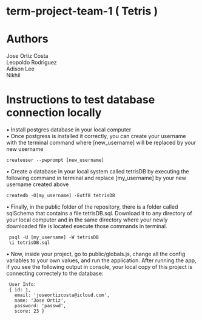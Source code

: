 # term-project-team-1 ( Tetris )
<h1> Authors </h1>
Jose Ortiz Costa </br>
Leopoldo Rodriguez </br>
Adison Lee </br>
Nikhil </br>

<h1> Instructions to test database connection locally </h1>
• Install postgres database in your local computer </br>
• Once postgress is installed it correctly, you can create your username with the terminal command where [new_username] will be replaced by your new username
    
    
    createuser --pwprompt [new_username]
    
• Create a database in your local system called tetrisDB by executing the following command in terminal and replace [my_username] by your new username created above

    createdb -O[my_username] -Eutf8 tetrisDB

• Finally, in the public folder of the repository, there is a folder called sqlSchema that contains a file tetrisDB.sql. Download it to any directory of your local computer
 and in the same directory where your newly downloaded file is located execute those commands in terminal. 
 
     psql -U [my_username] -W tetrisDB
     \i tetrisDB.sql

• Now, inside your project, go to public/globals.js, change all the config variables to your own values, and run the application. 
  After running the app, if you see the following output in console, your local copy of this project is connecting correctely to the database: 
  
     User Info:
     { id: 1,
       email: 'joseortizcosta@icloud.com',
       name: 'Jose Ortiz',
       password: 'passwd',
       score: 23 }
  
    